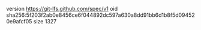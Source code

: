 version https://git-lfs.github.com/spec/v1
oid sha256:5f203f2ab0e8456ce6f044892dc597a630a8dd91bb6d1b8f5d094520e9afcf05
size 1327
